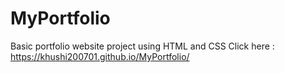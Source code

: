 # MyPortfolio
Basic portfolio website project using HTML and CSS
Click here : https://khushi200701.github.io/MyPortfolio/
